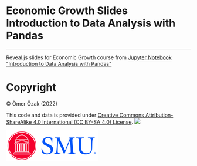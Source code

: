 # Economic Growth Slides Introduction to Data Analysis with Pandas
---

Reveal.js slides for Economic Growth course from [Jupyter Notebook "Introduction to Data Analysis with Pandas"](https://github.com/SMU-Econ-Growth/EconGrowthUG-Notebooks/blob/main/Intro-Data-Analysis-Pandas.ipynb)

# Copyright 

&copy; Ömer Özak (2022)

This code and data is provided under [Creative Commons Attribution-ShareAlike 4.0 International (CC BY-SA 4.0) License](https://creativecommons.org/licenses/by-sa/4.0/). ![](http://mirrors.creativecommons.org/presskit/buttons/88x31/svg/by-sa.svg)

[<img src="https://github.com/measuring-culture/Expanding-Measurement-Culture-Facebook-JRSI/blob/main/pics/SMUlogowWordmarkRB.jpg?raw=true" width="250">](http://omerozak.com)

